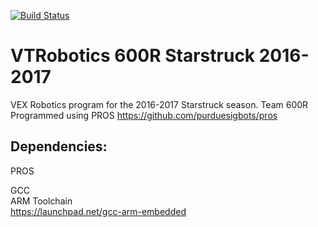 [![Build Status](https://travis-ci.org/BensonYanger/VTRobotics.svg?branch=v2)](https://travis-ci.org/BensonYanger/VTRobotics)
# VTRobotics 600R Starstruck 2016-2017
VEX Robotics program for the 2016-2017 Starstruck season. Team 600R Programmed using PROS
https://github.com/purduesigbots/pros

## Dependencies:
PROS

GCC  
ARM Toolchain  
https://launchpad.net/gcc-arm-embedded  